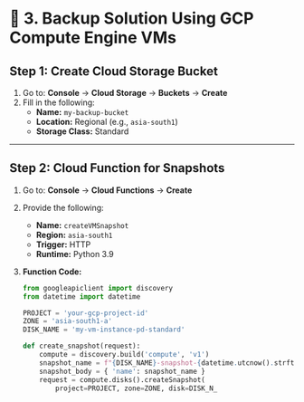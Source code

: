 # 🔹 3. Backup Solution Using GCP Compute Engine VMs

## Step 1: Create Cloud Storage Bucket

1. Go to: **Console** → **Cloud Storage** → **Buckets** → **Create**
2. Fill in the following:
   - **Name:** `my-backup-bucket`
   - **Location:** Regional (e.g., `asia-south1`)
   - **Storage Class:** Standard

---

## Step 2: Cloud Function for Snapshots

1. Go to: **Console** → **Cloud Functions** → **Create**
2. Provide the following:
   - **Name:** `createVMSnapshot`
   - **Region:** `asia-south1`
   - **Trigger:** HTTP
   - **Runtime:** Python 3.9

3. **Function Code:**

   ```python
   from googleapiclient import discovery
   from datetime import datetime

   PROJECT = 'your-gcp-project-id'
   ZONE = 'asia-south1-a'
   DISK_NAME = 'my-vm-instance-pd-standard'

   def create_snapshot(request):
       compute = discovery.build('compute', 'v1')
       snapshot_name = f"{DISK_NAME}-snapshot-{datetime.utcnow().strftime('%Y%m%d%H%M%S')}"
       snapshot_body = { 'name': snapshot_name }
       request = compute.disks().createSnapshot(
           project=PROJECT, zone=ZONE, disk=DISK_N_
